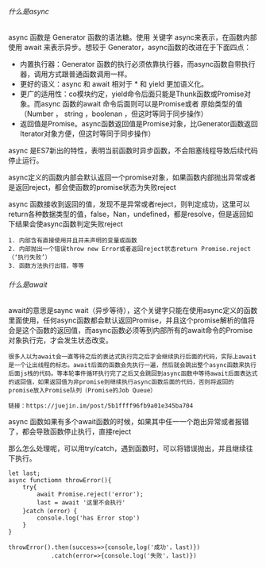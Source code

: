 ###### 什么是async

async 函数是 Generator 函数的语法糖。使用 关键字 async来表示，在函数内部使用 await 来表示异步。想较于 Generator，async函数的改进在于下面四点：

+	内置执行器：Generator 函数的执行必须依靠执行器，而async函数自带执行器，调用方式跟普通函数调用一样。
+ 	更好的语义：async 和 await 相对于 * 和 yield 更加语义化。
+  更广的适用性：co模块约定，yield命令后面只能是Thunk函数或Promise对象。而async 函数的await 命令后面则可以是Promise或者 原始类型的值（Number ， string ，boolenan ，但这时等同于同步操作）
+  返回值是Promise。async函数返回值是Promise对象，比Generator函数返回Iterator对象方便，但这时等同于同步操作）

async 是ES7新出的特性，表明当前函数时异步函数，不会阻塞线程导致后续代码停止运行。

async定义的函数内部会默认返回一个promise对象，如果函数内部抛出异常或者是返回reject，都会使函数的promise状态为失败reject


async 函数接收到返回的值，发现不是异常或者reject，则判定成功，这里可以return各种数据类型的值，false，Nan，undefined，都是resolve，但是返回如下结果会使async函数判定失败reject

```
1. 内部含有直接使用并且并未声明的变量或函数
2. 内部抛出一个错误throw new Error或者返回reject状态return Promise.reject（‘执行失败’）
3. 函数方法执行出错，等等
```

###### 什么是await

await的意思是saync wait（异步等待），这个关键字只能在使用async定义的函数里面使用，任何async函数都会默认返回Promise，并且这个promise解析的值将会是这个函数的返回值，而async函数必须等到内部所有的await命令的Promise对象执行完，才会发生状态改变。

```
很多人以为await会一直等待之后的表达式执行完之后才会继续执行后面的代码，实际上await是一个让出线程的标志。await后面的函数会先执行一遍，然后就会跳出整个async函数来执行后面js栈的代码。等本轮事件循环执行完了之后又会跳回到async函数中等待await后面表达式的返回值，如果返回值为非promise则继续执行async函数后面的代码，否则将返回的promise放入Promise队列（Promise的Job Queue）

链接：https://juejin.im/post/5b1ffff96fb9a01e345ba704
```

async 函数如果有多个await函数的时候，如果其中任一一个跑出异常或者报错了，都会导致函数停止执行，直接reject

那么怎么处理呢，可以用try/catch，遇到函数时，可以将错误抛出，并且继续往下执行。

```
let last;
async functiomn throwError(){
	try{
		await Promise.reject('error');
		last = await '这里不会执行'
	}catch（error）{
		console.log('has Error stop')
	}
}

throwError().then(success=>{console,log('成功'，last)})
			.catch(error=>{console.log('失败'，last)})
```
